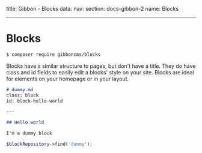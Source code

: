 title: Gibbon - Blocks
data:
  nav: 
    section: docs-gibbon-2
    name: Blocks

---

# Blocks

```bash
$ composer require gibboncms/blocks
```

Blocks have a similar structure to pages, but don't have a title. They do have class and id fields to easily edit a blocks' style on your site. Blocks are ideal for elements on your homepage or in your layout.

```markdown
# dummy.md
class: block
id: block-hello-world

---

## Hello world

I'm a dummy block
```

```php
$blockRepository->find('dummy');
```
